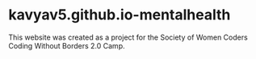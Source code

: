 # kavyav5.github.io-mentalhealth
This website was created as a project for the Society of Women Coders Coding Without Borders 2.0 Camp.
